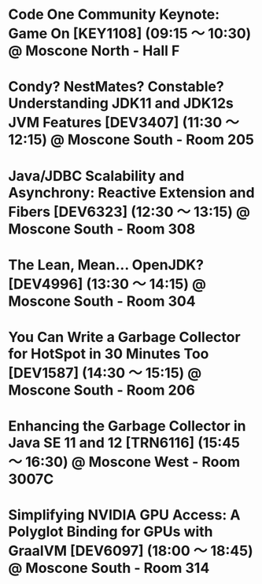 # Code One Community Keynote: Game On [KEY1108] (09:15 〜 10:30) @ Moscone North - Hall F
# Condy? NestMates? Constable? Understanding JDK11 and JDK12s JVM Features [DEV3407] (11:30 〜 12:15) @ Moscone South - Room 205
# Java/JDBC Scalability and Asynchrony: Reactive Extension and Fibers [DEV6323] (12:30 〜 13:15) @ Moscone South - Room 308
# The Lean, Mean... OpenJDK? [DEV4996] (13:30 〜 14:15) @ Moscone South - Room 304
# You Can Write a Garbage Collector for HotSpot in 30 Minutes Too [DEV1587] (14:30 〜 15:15) @ Moscone South - Room 206
# Enhancing the Garbage Collector in Java SE 11 and 12 [TRN6116] (15:45 〜 16:30) @ Moscone West - Room 3007C
# Simplifying NVIDIA GPU Access: A Polyglot Binding for GPUs with GraalVM [DEV6097] (18:00 〜 18:45) @ Moscone South - Room 314

